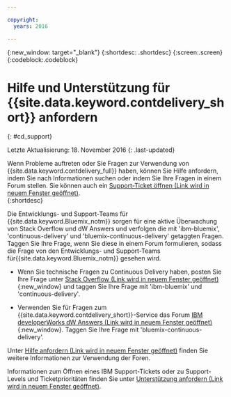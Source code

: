 ```yaml
---

copyright:
  years: 2016

---
```


{:new_window: target="_blank"}
{:shortdesc: .shortdesc}
{:screen:.screen}
{:codeblock:.codeblock}


# Hilfe und Unterstützung für {{site.data.keyword.contdelivery_short}} anfordern    
{: #cd_support}  

Letzte Aktualisierung: 18. November 2016
{: .last-updated}

Wenn Probleme auftreten oder Sie Fragen zur Verwendung von {{site.data.keyword.contdelivery_full}} haben, können Sie Hilfe anfordern, indem Sie nach Informationen suchen oder indem Sie Ihre Fragen in einem Forum stellen. Sie können auch ein [Support-Ticket öffnen (Link wird in neuem Fenster geöffnet)](https://www.{DomainName}/docs/support/index.html#open-ticket).    
{:shortdesc}

Die Entwicklungs- und Support-Teams für {{site.data.keyword.Bluemix_notm}} sorgen für eine aktive Überwachung von Stack Overflow und dW Answers und verfolgen die mit 'ibm-bluemix', 'continuous-delivery' und 'bluemix-continuous-delivery' getaggten Fragen. Taggen Sie Ihre Frage, wenn Sie diese in einem Forum formulieren, sodass die Frage von den Entwicklungs- und Support-Teams für{{site.data.keyword.Bluemix_notm}} gesehen wird.

* Wenn Sie technische Fragen zu Continuous Delivery haben, posten Sie Ihre Frage unter [Stack Overflow (Link wird in neuem Fenster geöffnet)](http://stackoverflow.com/search?q=ibm-bluemix+continuous-delivery){:new_window} und taggen Sie Ihre Frage mit 'ibm-bluemix' und 'continuous-delivery'.

* Verwenden Sie für Fragen zum {{site.data.keyword.contdelivery_short}}-Service das Forum  [IBM developerWorks dW Answers (Link wird in neuem Fenster geöffnet)](https://developer.ibm.com/answers/topics/bluemix-continuous-delivery/?smartspace=bluemix){:new_window}. Taggen Sie Ihre Frage mit 'bluemix-continuous-delivery'.

Unter [Hilfe anfordern (Link wird in neuem Fenster geöffnet)](https://www.{DomainName}/docs/support/index.html#getting-help) finden Sie weitere Informationen zur Verwendung der Foren.

Informationen zum Öffnen eines IBM Support-Tickets oder zu Support-Levels und Ticketprioritäten finden Sie unter [Unterstützung anfordern (Link wird in neuem Fenster geöffnet)](https://www.{DomainName}/docs/support/index.html#contacting-support).
